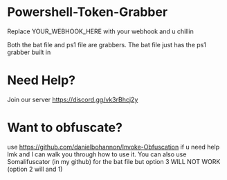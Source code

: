 # Powershell-Token-Grabber

Replace YOUR_WEBHOOK_HERE with your webhook and u chillin

Both the bat file and ps1 file are grabbers. The bat file just has the ps1 grabber built in

# Need Help?

Join our server https://discord.gg/vk3rBhcj2y

# Want to obfuscate?

use https://github.com/danielbohannon/Invoke-Obfuscation if u need help lmk and I can walk you through how to use it. You can also use Somalifuscator (in my github) for the bat file but option 3 WILL NOT WORK (option 2 will and 1)

